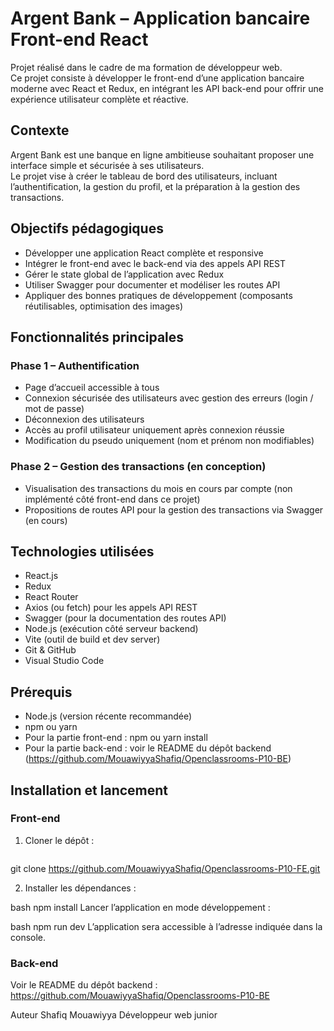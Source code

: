 # Argent Bank – Application bancaire Front-end React

Projet réalisé dans le cadre de ma formation de développeur web.  
Ce projet consiste à développer le front-end d’une application bancaire moderne avec React et Redux, en intégrant les API back-end pour offrir une expérience utilisateur complète et réactive.

## Contexte

Argent Bank est une banque en ligne ambitieuse souhaitant proposer une interface simple et sécurisée à ses utilisateurs.  
Le projet vise à créer le tableau de bord des utilisateurs, incluant l’authentification, la gestion du profil, et la préparation à la gestion des transactions.

## Objectifs pédagogiques

- Développer une application React complète et responsive  
- Intégrer le front-end avec le back-end via des appels API REST  
- Gérer le state global de l’application avec Redux  
- Utiliser Swagger pour documenter et modéliser les routes API  
- Appliquer des bonnes pratiques de développement (composants réutilisables, optimisation des images)

## Fonctionnalités principales

### Phase 1 – Authentification

- Page d’accueil accessible à tous  
- Connexion sécurisée des utilisateurs avec gestion des erreurs (login / mot de passe)  
- Déconnexion des utilisateurs  
- Accès au profil utilisateur uniquement après connexion réussie  
- Modification du pseudo uniquement (nom et prénom non modifiables)

### Phase 2 – Gestion des transactions (en conception)

- Visualisation des transactions du mois en cours par compte (non implémenté côté front-end dans ce projet)  
- Propositions de routes API pour la gestion des transactions via Swagger (en cours)

## Technologies utilisées

- React.js  
- Redux  
- React Router  
- Axios (ou fetch) pour les appels API REST  
- Swagger (pour la documentation des routes API)  
- Node.js (exécution côté serveur backend)  
- Vite (outil de build et dev server)  
- Git & GitHub  
- Visual Studio Code

## Prérequis

- Node.js (version récente recommandée)  
- npm ou yarn  
- Pour la partie front-end : npm ou yarn install  
- Pour la partie back-end : voir le README du dépôt backend (https://github.com/MouawiyyaShafiq/Openclassrooms-P10-BE)

## Installation et lancement

### Front-end

1. Cloner le dépôt :  

    ```bash
git clone https://github.com/MouawiyyaShafiq/Openclassrooms-P10-FE.git

2. Installer les dépendances :

bash
npm install
Lancer l’application en mode développement :

bash
npm run dev
L’application sera accessible à l’adresse indiquée dans la console.

### Back-end
Voir le README du dépôt backend :
https://github.com/MouawiyyaShafiq/Openclassrooms-P10-BE

Auteur
Shafiq Mouawiyya
Développeur web junior